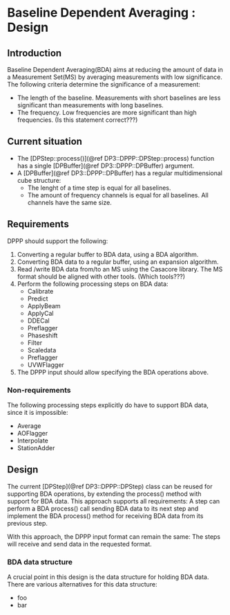 # Baseline Dependent Averaging : Design

## Introduction
Baseline Dependent Averaging(BDA) aims at reducing the amount of data in a
Measurement Set(MS) by averaging measurements with low significance.
The following criteria determine the significance of a measurement:
- The length of the baseline. Measurements with short baselines are less
  significant than measurements with long baselines.
- The frequency. Low frequencies are more significant than high frequencies.
  (Is this statement correct???)

## Current situation

- The [DPStep::process()](@ref DP3::DPPP::DPStep::process) function has a
  single [DPBuffer](@ref DP3::DPPP::DPBuffer) argument.
- A [DPBuffer](@ref DP3::DPPP::DPBuffer) has a regular multidimensional
  cube structure:
  - The lenght of a time step is equal for all baselines.
  - The amount of frequency channels is equal for all baselines.
    All channels have the same size.

## Requirements

DPPP should support the following:
1. Converting a regular buffer to BDA data, using a BDA algorithm.
2. Converting BDA data to a regular buffer, using an expansion algorithm.
3. Read /write BDA data from/to an MS using the Casacore library.
   The MS format should be aligned with other tools.
   (Which tools???)
4. Perform the following processing steps on BDA data:
   - Calibrate
   - Predict
   - ApplyBeam
   - ApplyCal
   - DDECal
   - Preflagger
   - Phaseshift
   - Filter
   - Scaledata
   - Preflagger
   - UVWFlagger
5. The DPPP input should allow specifying the BDA operations above.

### Non-requirements

The following processing steps explicitly do have to support BDA data,
since it is impossible:
- Average
- AOFlagger
- Interpolate
- StationAdder

## Design

The current [DPStep](@ref DP3::DPPP::DPStep) class can be reused for supporting
BDA operations, by extending the process() method with support for BDA data.
This approach supports all requirements: A step can perform a BDA process()
call sending BDA data to its next step and implement the BDA process()
method for receiving BDA data from its previous step.

With this approach, the DPPP input format can remain the same: The steps
will receive and send data in the requested format.

### BDA data structure

A crucial point in this design is the data structure for holding BDA data.
There are various alternatives for this data structure:
- foo
- bar
